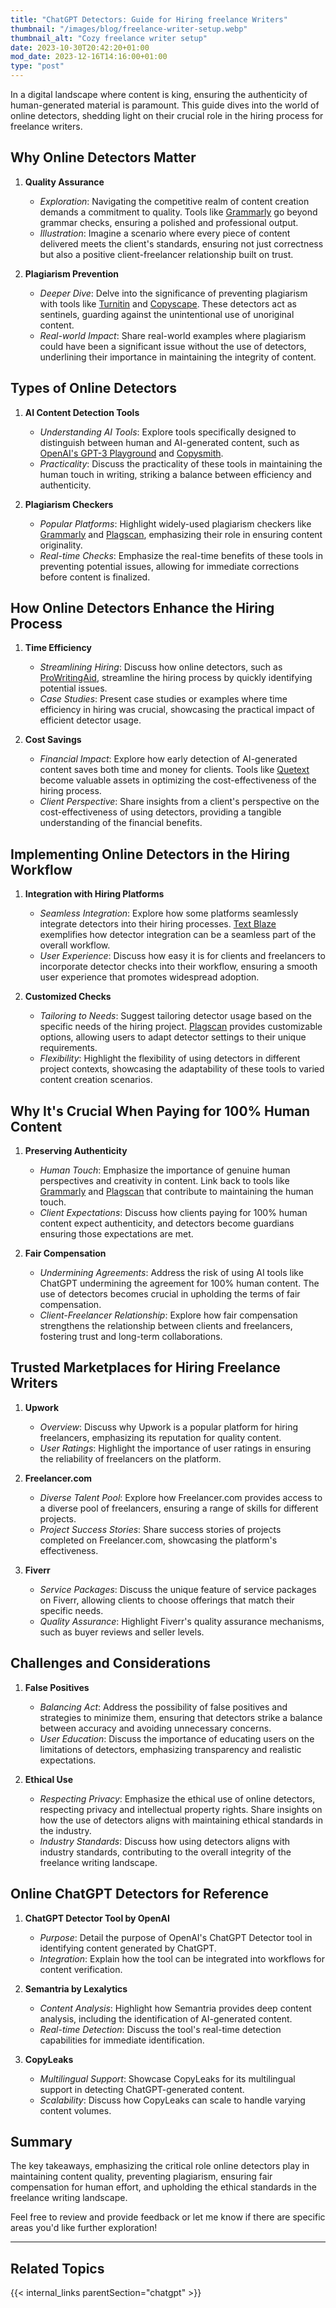 ```yaml
---
title: "ChatGPT Detectors: Guide for Hiring freelance Writers"
thumbnail: "/images/blog/freelance-writer-setup.webp"
thumbnail_alt: "Cozy freelance writer setup"
date: 2023-10-30T20:42:20+01:00
mod_date: 2023-12-16T14:16:00+01:00
type: "post"
---
```


In a digital landscape where content is king, ensuring the authenticity of human-generated material is paramount. This guide dives into the world of online detectors, shedding light on their crucial role in the hiring process for freelance writers.

## Why Online Detectors Matter

1. **Quality Assurance**

   - _Exploration_: Navigating the competitive realm of content creation demands a commitment to quality. Tools like [Grammarly](https://www.grammarly.com/) go beyond grammar checks, ensuring a polished and professional output.
   - _Illustration_: Imagine a scenario where every piece of content delivered meets the client's standards, ensuring not just correctness but also a positive client-freelancer relationship built on trust.

2. **Plagiarism Prevention**
   - _Deeper Dive_: Delve into the significance of preventing plagiarism with tools like [Turnitin](https://www.turnitin.com/) and [Copyscape](https://www.copyscape.com/). These detectors act as sentinels, guarding against the unintentional use of unoriginal content.
   - _Real-world Impact_: Share real-world examples where plagiarism could have been a significant issue without the use of detectors, underlining their importance in maintaining the integrity of content.

## Types of Online Detectors

1. **AI Content Detection Tools**

   - _Understanding AI Tools_: Explore tools specifically designed to distinguish between human and AI-generated content, such as [OpenAI's GPT-3 Playground](https://platform.openai.com/examples) and [Copysmith](https://copysmith.ai/).
   - _Practicality_: Discuss the practicality of these tools in maintaining the human touch in writing, striking a balance between efficiency and authenticity.

2. **Plagiarism Checkers**
   - _Popular Platforms_: Highlight widely-used plagiarism checkers like [Grammarly](https://www.grammarly.com/) and [Plagscan](https://www.plagscan.com/), emphasizing their role in ensuring content originality.
   - _Real-time Checks_: Emphasize the real-time benefits of these tools in preventing potential issues, allowing for immediate corrections before content is finalized.

## How Online Detectors Enhance the Hiring Process

1. **Time Efficiency**

   - _Streamlining Hiring_: Discuss how online detectors, such as [ProWritingAid](https://prowritingaid.com/), streamline the hiring process by quickly identifying potential issues.
   - _Case Studies_: Present case studies or examples where time efficiency in hiring was crucial, showcasing the practical impact of efficient detector usage.

2. **Cost Savings**
   - _Financial Impact_: Explore how early detection of AI-generated content saves both time and money for clients. Tools like [Quetext](https://www.quetext.com/) become valuable assets in optimizing the cost-effectiveness of the hiring process.
   - _Client Perspective_: Share insights from a client's perspective on the cost-effectiveness of using detectors, providing a tangible understanding of the financial benefits.

## Implementing Online Detectors in the Hiring Workflow

1. **Integration with Hiring Platforms**

   - _Seamless Integration_: Explore how some platforms seamlessly integrate detectors into their hiring processes. [Text Blaze](https://www.textblaze.com/) exemplifies how detector integration can be a seamless part of the overall workflow.
   - _User Experience_: Discuss how easy it is for clients and freelancers to incorporate detector checks into their workflow, ensuring a smooth user experience that promotes widespread adoption.

2. **Customized Checks**
   - _Tailoring to Needs_: Suggest tailoring detector usage based on the specific needs of the hiring project. [Plagscan](https://www.plagscan.com/) provides customizable options, allowing users to adapt detector settings to their unique requirements.
   - _Flexibility_: Highlight the flexibility of using detectors in different project contexts, showcasing the adaptability of these tools to varied content creation scenarios.

## Why It's Crucial When Paying for 100% Human Content

1. **Preserving Authenticity**

   - _Human Touch_: Emphasize the importance of genuine human perspectives and creativity in content. Link back to tools like [Grammarly](https://www.grammarly.com/) and [Plagscan](https://www.plagscan.com/) that contribute to maintaining the human touch.
   - _Client Expectations_: Discuss how clients paying for 100% human content expect authenticity, and detectors become guardians ensuring those expectations are met.

2. **Fair Compensation**
   - _Undermining Agreements_: Address the risk of using AI tools like ChatGPT undermining the agreement for 100% human content. The use of detectors becomes crucial in upholding the terms of fair compensation.
   - _Client-Freelancer Relationship_: Explore how fair compensation strengthens the relationship between clients and freelancers, fostering trust and long-term collaborations.

## Trusted Marketplaces for Hiring Freelance Writers

1. **Upwork**

   - _Overview_: Discuss why Upwork is a popular platform for hiring freelancers, emphasizing its reputation for quality content.
   - _User Ratings_: Highlight the importance of user ratings in ensuring the reliability of freelancers on the platform.

2. **Freelancer.com**

   - _Diverse Talent Pool_: Explore how Freelancer.com provides access to a diverse pool of freelancers, ensuring a range of skills for different projects.
   - _Project Success Stories_: Share success stories of projects completed on Freelancer.com, showcasing the platform's effectiveness.

3. **Fiverr**
   - _Service Packages_: Discuss the unique feature of service packages on Fiverr, allowing clients to choose offerings that match their specific needs.
   - _Quality Assurance_: Highlight Fiverr's quality assurance mechanisms, such as buyer reviews and seller levels.

## Challenges and Considerations

1. **False Positives**

   - _Balancing Act_: Address the possibility of false positives and strategies to minimize them, ensuring that detectors strike a balance between accuracy and avoiding unnecessary concerns.
   - _User Education_: Discuss the importance of educating users on the limitations of detectors, emphasizing transparency and realistic expectations.

2. **Ethical Use**
   - _Respecting Privacy_: Emphasize the ethical use of online detectors, respecting privacy and intellectual property rights. Share insights on how the use of detectors aligns with maintaining ethical standards in the industry.
   - _Industry Standards_: Discuss how using detectors aligns with industry standards, contributing to the overall integrity of the freelance writing landscape.

## Online ChatGPT Detectors for Reference

1. **ChatGPT Detector Tool by OpenAI**

   - _Purpose_: Detail the purpose of OpenAI's ChatGPT Detector tool in identifying content generated by ChatGPT.
   - _Integration_: Explain how the tool can be integrated into workflows for content verification.

2. **Semantria by Lexalytics**

   - _Content Analysis_: Highlight how Semantria provides deep content analysis, including the identification of AI-generated content.
   - _Real-time Detection_: Discuss the tool's real-time detection capabilities for immediate identification.

3. **CopyLeaks**
   - _Multilingual Support_: Showcase CopyLeaks for its multilingual support in detecting ChatGPT-generated content.
   - _Scalability_: Discuss how CopyLeaks can scale to handle varying content volumes.

## Summary

The key takeaways, emphasizing the critical role online detectors play in maintaining content quality, preventing plagiarism, ensuring fair compensation for human effort, and upholding the ethical standards in the freelance writing landscape.

Feel free to review and provide feedback or let me know if there are specific areas you'd like further exploration!

---

## Related Topics

{{< internal_links parentSection="chatgpt" >}}
